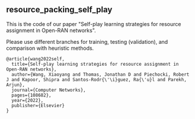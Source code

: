 ## resource_packing_self_play

This is the code of our paper "Self-play learning strategies for resource assignment in Open-RAN networks".

Please use different branches for training, testing (validation), and comparison with heuristic methods.

```
@article{wang2022self,  
  title={Self-play learning strategies for resource assignment in Open-RAN networks},  
  author={Wang, Xiaoyang and Thomas, Jonathan D and Piechocki, Robert J and Kapoor, Shipra and Santos-Rodr{\'\i}guez, Ra{\'u}l and Parekh, Arjun},  
  journal={Computer Networks},  
  pages={108682},  
  year={2022},  
  publisher={Elsevier}  
}
```
